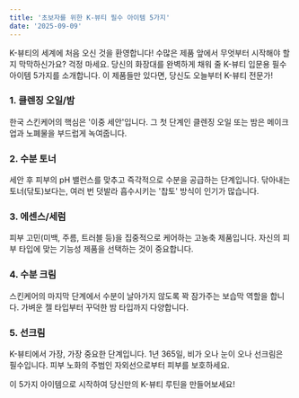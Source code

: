 ```yaml
---
title: '초보자를 위한 K-뷰티 필수 아이템 5가지'
date: '2025-09-09'
---
```


K-뷰티의 세계에 처음 오신 것을 환영합니다! 수많은 제품 앞에서 무엇부터 시작해야 할지 막막하신가요? 걱정 마세요. 당신의 화장대를 완벽하게 채워 줄 K-뷰티 입문용 필수 아이템 5가지를 소개합니다. 이 제품들만 있다면, 당신도 오늘부터 K-뷰티 전문가!

### 1. 클렌징 오일/밤
한국 스킨케어의 핵심은 '이중 세안'입니다. 그 첫 단계인 클렌징 오일 또는 밤은 메이크업과 노폐물을 부드럽게 녹여줍니다.

### 2. 수분 토너
세안 후 피부의 pH 밸런스를 맞추고 즉각적으로 수분을 공급하는 단계입니다. 닦아내는 토너(닦토)보다는, 여러 번 덧발라 흡수시키는 '찹토' 방식이 인기가 많습니다.

### 3. 에센스/세럼
피부 고민(미백, 주름, 트러블 등)을 집중적으로 케어하는 고농축 제품입니다. 자신의 피부 타입에 맞는 기능성 제품을 선택하는 것이 중요합니다.

### 4. 수분 크림
스킨케어의 마지막 단계에서 수분이 날아가지 않도록 꽉 잠가주는 보습막 역할을 합니다. 가벼운 젤 타입부터 꾸덕한 밤 타입까지 다양합니다.

### 5. 선크림
K-뷰티에서 가장, 가장 중요한 단계입니다. 1년 365일, 비가 오나 눈이 오나 선크림은 필수입니다. 피부 노화의 주범인 자외선으로부터 피부를 보호하세요.

이 5가지 아이템으로 시작하여 당신만의 K-뷰티 루틴을 만들어보세요!